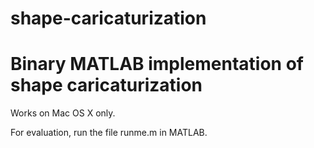 # shape-caricaturization
Binary MATLAB implementation of shape caricaturization
======================================================

Works on Mac OS X only.

For evaluation, run the file runme.m in MATLAB.
